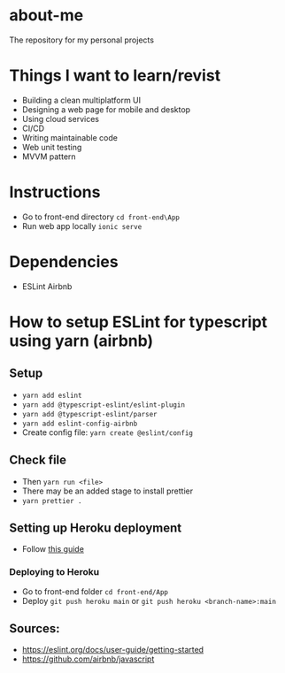 # about-me
The repository for my personal projects

# Things I want to learn/revist
- Building a clean multiplatform UI
- Designing a web page for mobile and desktop
- Using cloud services
- CI/CD
- Writing maintainable code
- Web unit testing
- MVVM pattern

# Instructions
- Go to front-end directory `cd front-end\App`
- Run web app locally `ionic serve`

# Dependencies
- ESLint Airbnb


# How to setup ESLint for typescript using yarn (airbnb)
## Setup
- `yarn add eslint`
- `yarn add @typescript-eslint/eslint-plugin`
- `yarn add @typescript-eslint/parser`
- `yarn add eslint-config-airbnb`
- Create config file: `yarn create @eslint/config`

## Check file
- Then `yarn run <file>`
- There may be an added stage to install prettier
- `yarn prettier .`

## Setting up Heroku deployment
- Follow [this guide](https://stackoverflow.com/questions/39197334/automated-heroku-deploy-from-subfolder)

### Deploying to Heroku
- Go to front-end folder `cd front-end/App` 
- Deploy `git push heroku main` or `git push heroku <branch-name>:main`

## Sources:
- https://eslint.org/docs/user-guide/getting-started
- https://github.com/airbnb/javascript
